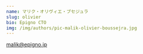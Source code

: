 ```yaml
---
name: マリク・オリヴィエ・ブセジュラ
slug: olivier
bio: Epigno CTO
img: /img/authors/pic-malik-olivier-boussejra.jpg
---
```


<a href="mailto:malik@epigno.jp" class="font-bold hover:underline">
  malik@epigno.jp
</a>
